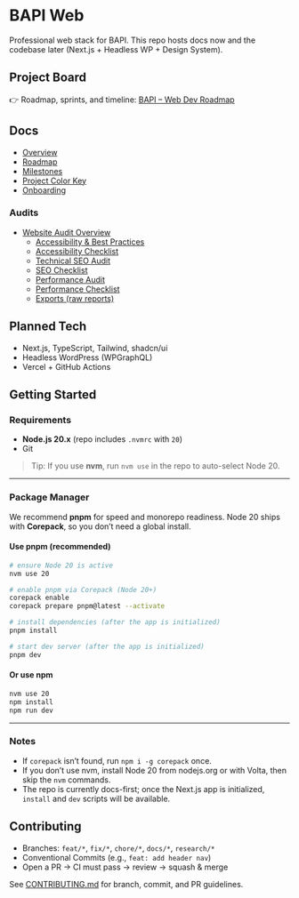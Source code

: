 # BAPI Web

Professional web stack for BAPI. This repo hosts docs now and the codebase later (Next.js + Headless WP + Design System).

## Project Board

👉 Roadmap, sprints, and timeline: [BAPI – Web Dev Roadmap](https://github.com/users/andrewteece/projects/7)

## Docs

- [Overview](docs/OVERVIEW.md)
- [Roadmap](docs/ROADMAP.md)
- [Milestones](docs/MILESTONES.md)
- [Project Color Key](docs/PROJECT-COLOR-KEY.md)
- [Onboarding](docs/ONBOARDING.md)

### Audits

- [Website Audit Overview](docs/audits/website/README.md)
  - [Accessibility & Best Practices](docs/audits/website/website-accessibility-best-practices.md)
  - [Accessibility Checklist](docs/audits/website/accessibility-checklist.md)
  - [Technical SEO Audit](docs/audits/website/website-seo-audit.md)
  - [SEO Checklist](docs/audits/website/seo-checklist.md)
  - [Performance Audit](docs/audits/website/website-performance-audit.md)
  - [Performance Checklist](docs/audits/website/performance-checklist.md)
  - [Exports (raw reports)](docs/audits/website/exports/)

## Planned Tech

- Next.js, TypeScript, Tailwind, shadcn/ui
- Headless WordPress (WPGraphQL)
- Vercel + GitHub Actions

## Getting Started

### Requirements

- **Node.js 20.x** (repo includes `.nvmrc` with `20`)
- Git

> Tip: If you use **nvm**, run `nvm use` in the repo to auto-select Node 20.

---

### Package Manager

We recommend **pnpm** for speed and monorepo readiness. Node 20 ships with **Corepack**, so you don’t need a global install.

#### Use pnpm (recommended)

```bash
# ensure Node 20 is active
nvm use 20

# enable pnpm via Corepack (Node 20+)
corepack enable
corepack prepare pnpm@latest --activate

# install dependencies (after the app is initialized)
pnpm install

# start dev server (after the app is initialized)
pnpm dev
```

#### Or use npm

```bash
nvm use 20
npm install
npm run dev
```

---

### Notes

- If `corepack` isn’t found, run `npm i -g corepack` once.
- If you don’t use nvm, install Node 20 from nodejs.org or with Volta, then skip the `nvm` commands.
- The repo is currently docs-first; once the Next.js app is initialized, `install` and `dev` scripts will be available.

## Contributing

- Branches: `feat/*`, `fix/*`, `chore/*`, `docs/*`, `research/*`
- Conventional Commits (e.g., `feat: add header nav`)
- Open a PR → CI must pass → review → squash & merge

See [CONTRIBUTING.md](CONTRIBUTING.md) for branch, commit, and PR guidelines.
